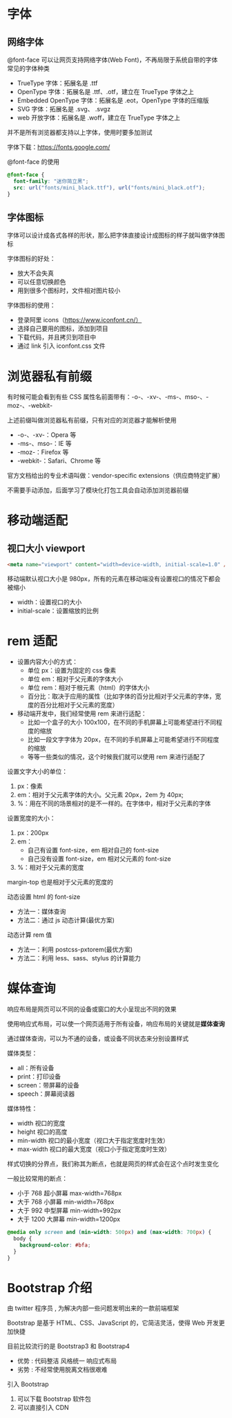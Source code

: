 # 字体

## 网络字体

@font-face 可以让网页支持网络字体(Web Font)，不再局限于系统自带的字体
常见的字体种类

- TrueType 字体：拓展名是 .ttf
- OpenType 字体：拓展名是 .ttf、.otf，建立在 TrueType 字体之上
- Embedded OpenType 字体：拓展名是 .eot，OpenType 字体的压缩版
- SVG 字体：拓展名是 .svg、 .svgz
- web 开放字体：拓展名是 .woff，建立在 TrueType 字体之上

并不是所有浏览器都支持以上字体，使用时要多加测试

字体下载：https://fonts.google.com/

@font-face 的使用

```css
@font-face {
  font-family: "迷你简立黑";
  src: url("fonts/mini_black.ttf"), url("fonts/mini_black.otf");
}
```

## 字体图标

字体可以设计成各式各样的形状，那么把字体直接设计成图标的样子就叫做字体图标

字体图标的好处：

- 放大不会失真
- 可以任意切换颜色
- 用到很多个图标时，文件相对图片较小

字体图标的使用：

- 登录阿里 icons（https://www.iconfont.cn/）
- 选择自己要用的图标，添加到项目
- 下载代码，并且拷贝到项目中
- 通过 link 引入 iconfont.css 文件

# 浏览器私有前缀

有时候可能会看到有些 CSS 属性名前面带有：-o-、-xv-、-ms-、mso-、-moz-、-webkit-

上述前缀叫做浏览器私有前缀，只有对应的浏览器才能解析使用

- -o-、-xv-：Opera 等
- -ms-、mso-：IE 等
- -moz-：Firefox 等
- -webkit-：Safari、Chrome 等

官方文档给出的专业术语叫做：vendor-specific extensions（供应商特定扩展）

不需要手动添加，后面学习了模块化打包工具会自动添加浏览器前缀

# 移动端适配

## 视口大小 viewport

```html
<meta name="viewport" content="width=device-width, initial-scale=1.0" />
```

移动端默认视口大小是 980px，所有的元素在移动端没有设置视口的情况下都会被缩小

- width：设置视口的大小
- initial-scale：设置缩放的比例

# rem 适配

- 设置内容大小的方式：
  - 单位 px：设置为固定的 css 像素
  - 单位 em：相对于父元素的字体大小
  - 单位 rem：相对于根元素（html）的字体大小
  - 百分比：取决于应用的属性（比如字体的百分比相对于父元素的字体，宽度的百分比相对于父元素的宽度）
- 移动端开发中，我们经常使用 rem 来进行适配：
  - 比如一个盒子的大小 100x100，在不同的手机屏幕上可能希望进行不同程度的缩放
  - 比如一段文字字体为 20px，在不同的手机屏幕上可能希望进行不同程度的缩放
  - 等等一些类似的情况，这个时候我们就可以使用 rem 来进行适配了

设置文字大小的单位：

1. px：像素
2. em：相对于父元素字体的大小。父元素 20px，2em 为 40px;
3. %：用在不同的场景相对的是不一样的。在字体中，相对于父元素的字体

设置宽度的大小：

1. px：200px
2. em：
   - 自己有设置 font-size，em 相对自己的 font-size
   - 自己没有设置 font-size，em 相对父元素的 font-size
3. %：相对于父元素的宽度

margin-top 也是相对于父元素的宽度的

动态设置 html 的 font-size

- 方法一：媒体查询
- 方法二：通过 js 动态计算(最优方案)

动态计算 rem 值

- 方法一：利用 postcss-pxtorem(最优方案)
- 方法二：利用 less、sass、stylus 的计算能力

# 媒体查询

响应布局是网页可以不同的设备或窗口的大小呈现出不同的效果

使用响应式布局，可以使一个网页适用于所有设备，响应布局的关键就是**媒体查询**

通过媒体查询，可以为不通的设备，或设备不同状态来分别设置样式

媒体类型：

- all：所有设备
- print：打印设备
- screen：带屏幕的设备
- speech：屏幕阅读器

媒体特性：

- width 视口的宽度
- height 视口的高度
- min-width 视口的最小宽度（视口大于指定宽度时生效）
- max-width 视口的最大宽度（视口小于指定宽度时生效）

样式切换的分界点，我们称其为断点，也就是网页的样式会在这个点时发生变化

一般比较常用的断点：

- 小于 768 超小屏幕 max-width=768px
- 大于 768 小屏幕 min-width=768px
- 大于 992 中型屏幕 min-width=992px
- 大于 1200 大屏幕 min-width=1200px

```css
@media only screen and (min-width: 500px) and (max-width: 700px) {
  body {
    background-color: #bfa;
  }
}
```

# Bootstrap 介绍

由 twitter 程序员 , 为解决内部一些问题发明出来的一款前端框架

Bootstrap 是基于 HTML、CSS、JavaScript 的，它简洁灵活，使得 Web 开发更加快捷

目前比较流行的是 Bootstrap3 和 Bootstrap4

- 优势 : 代码整洁 风格统一 响应式布局
- 劣势 : 不经常使用脱离文档很艰难

引入 Bootstrap

1. 可以下载 Bootstrap 软件包
2. 可以直接引入 CDN

